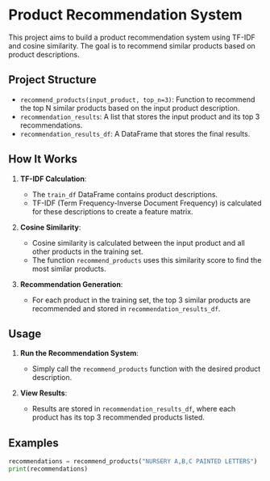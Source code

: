# Product Recommendation System

This project aims to build a product recommendation system using TF-IDF and cosine similarity. The goal is to recommend similar products based on product descriptions.

## Project Structure

- `recommend_products(input_product, top_n=3)`: Function to recommend the top N similar products based on the input product description.
- `recommendation_results`: A list that stores the input product and its top 3 recommendations.
- `recommendation_results_df`: A DataFrame that stores the final results.

## How It Works

1. **TF-IDF Calculation**: 
   - The `train_df` DataFrame contains product descriptions.
   - TF-IDF (Term Frequency-Inverse Document Frequency) is calculated for these descriptions to create a feature matrix.

2. **Cosine Similarity**:
   - Cosine similarity is calculated between the input product and all other products in the training set.
   - The function `recommend_products` uses this similarity score to find the most similar products.

3. **Recommendation Generation**:
   - For each product in the training set, the top 3 similar products are recommended and stored in `recommendation_results_df`.

## Usage

1. **Run the Recommendation System**:
   - Simply call the `recommend_products` function with the desired product description.

2. **View Results**:
   - Results are stored in `recommendation_results_df`, where each product has its top 3 recommended products listed.

## Examples

```python
recommendations = recommend_products("NURSERY A,B,C PAINTED LETTERS")
print(recommendations)
